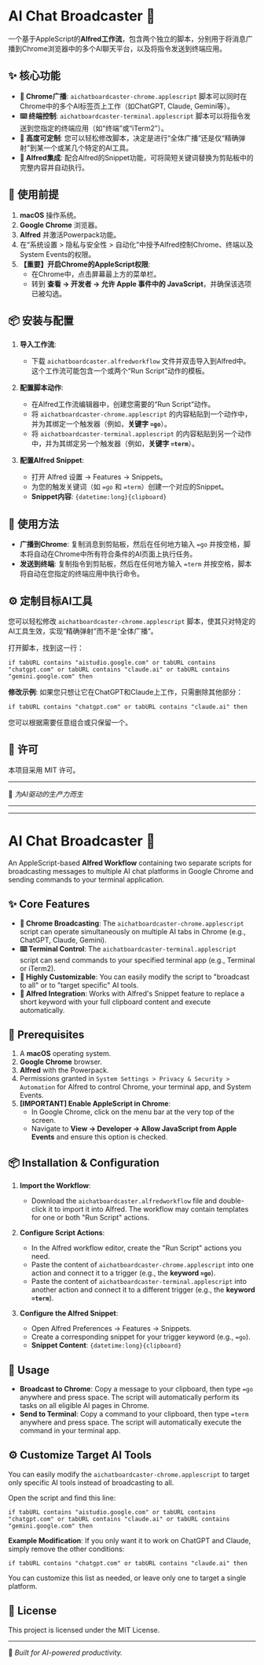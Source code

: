 # AI Chat Broadcaster 🚀

一个基于AppleScript的**Alfred工作流**，包含两个独立的脚本，分别用于将消息广播到Chrome浏览器中的多个AI聊天平台，以及将指令发送到终端应用。

## ✨ 核心功能

  - **🎯 Chrome广播**: `aichatboardcaster-chrome.applescript` 脚本可以同时在Chrome中的多个AI标签页上工作（如ChatGPT, Claude, Gemini等）。
  - **⌨️ 终端控制**: `aichatboardcaster-terminal.applescript` 脚本可以将指令发送到您指定的终端应用（如“终端”或“iTerm2”）。
  - **🔧 高度可定制**: 您可以轻松修改脚本，决定是进行“全体广播”还是仅“精确弹射”到某一个或某几个特定的AI工具。
  - **🔄 Alfred集成**: 配合Alfred的Snippet功能，可将简短关键词替换为剪贴板中的完整内容并自动执行。

## 🔧 使用前提

1.  **macOS** 操作系统。
2.  **Google Chrome** 浏览器。
3.  **Alfred** 并激活Powerpack功能。
4.  在“系统设置 \> 隐私与安全性 \> 自动化”中授予Alfred控制Chrome、终端以及System Events的权限。
5.  **【重要】开启Chrome的AppleScript权限**:
      * 在Chrome中，点击屏幕最上方的菜单栏。
      * 转到 **查看 → 开发者 → 允许 Apple 事件中的 JavaScript**，并确保该选项已被勾选。

## 📦 安装与配置

1.  **导入工作流**:

      * 下载 `aichatboardcaster.alfredworkflow` 文件并双击导入到Alfred中。这个工作流可能包含一个或两个“Run Script”动作的模板。

2.  **配置脚本动作**:

      * 在Alfred工作流编辑器中，创建您需要的“Run Script”动作。
      * 将 `aichatboardcaster-chrome.applescript` 的内容粘贴到一个动作中，并为其绑定一个触发器（例如，**关键字 `=go`**）。
      * 将 `aichatboardcaster-terminal.applescript` 的内容粘贴到另一个动作中，并为其绑定另一个触发器（例如，**关键字 `=term`**）。

3.  **配置Alfred Snippet**:

      * 打开 Alfred 设置 → Features → Snippets。
      * 为您的触发关键词（如 `=go` 和 `=term`）创建一个对应的Snippet。
      * **Snippet内容**: `{datetime:long}{clipboard}`

## 🚀 使用方法

  - **广播到Chrome**: 复制消息到剪贴板，然后在任何地方输入 `=go` 并按空格，脚本将自动在Chrome中所有符合条件的AI页面上执行任务。
  - **发送到终端**: 复制指令到剪贴板，然后在任何地方输入 `=term` 并按空格，脚本将自动在您指定的终端应用中执行命令。

## ⚙️ 定制目标AI工具

您可以轻松修改 `aichatboardcaster-chrome.applescript` 脚本，使其只对特定的AI工具生效，实现“精确弹射”而不是“全体广播”。

打开脚本，找到这一行：

```applescript
if tabURL contains "aistudio.google.com" or tabURL contains "chatgpt.com" or tabURL contains "claude.ai" or tabURL contains "gemini.google.com" then
```

**修改示例**: 如果您只想让它在ChatGPT和Claude上工作，只需删除其他部分：

```applescript
if tabURL contains "chatgpt.com" or tabURL contains "claude.ai" then
```

您可以根据需要任意组合或只保留一个。

## 📝 许可

本项目采用 MIT 许可。

-----

🤖 *为AI驱动的生产力而生*

-----

-----


# AI Chat Broadcaster 🚀

An AppleScript-based **Alfred Workflow** containing two separate scripts for broadcasting messages to multiple AI chat platforms in Google Chrome and sending commands to your terminal application.

## ✨ Core Features

  - **🎯 Chrome Broadcasting**: The `aichatboardcaster-chrome.applescript` script can operate simultaneously on multiple AI tabs in Chrome (e.g., ChatGPT, Claude, Gemini).
  - **⌨️ Terminal Control**: The `aichatboardcaster-terminal.applescript` script can send commands to your specified terminal app (e.g., Terminal or iTerm2).
  - **🔧 Highly Customizable**: You can easily modify the script to "broadcast to all" or to "target specific" AI tools.
  - **🔄 Alfred Integration**: Works with Alfred's Snippet feature to replace a short keyword with your full clipboard content and execute automatically.

## 🔧 Prerequisites

1.  A **macOS** operating system.
2.  **Google Chrome** browser.
3.  **Alfred** with the Powerpack.
4.  Permissions granted in `System Settings > Privacy & Security > Automation` for Alfred to control Chrome, your terminal app, and System Events.
5.  **[IMPORTANT] Enable AppleScript in Chrome**:
      * In Google Chrome, click on the menu bar at the very top of the screen.
      * Navigate to **View → Developer → Allow JavaScript from Apple Events** and ensure this option is checked.

## 📦 Installation & Configuration

1.  **Import the Workflow**:

      * Download the `aichatboardcaster.alfredworkflow` file and double-click it to import it into Alfred. The workflow may contain templates for one or both "Run Script" actions.

2.  **Configure Script Actions**:

      * In the Alfred workflow editor, create the "Run Script" actions you need.
      * Paste the content of `aichatboardcaster-chrome.applescript` into one action and connect it to a trigger (e.g., the **keyword `=go`**).
      * Paste the content of `aichatboardcaster-terminal.applescript` into another action and connect it to a different trigger (e.g., the **keyword `=term`**).

3.  **Configure the Alfred Snippet**:

      * Open Alfred Preferences → Features → Snippets.
      * Create a corresponding snippet for your trigger keyword (e.g., `=go`).
      * **Snippet Content**: `{datetime:long}{clipboard}`

## 🚀 Usage

  - **Broadcast to Chrome**: Copy a message to your clipboard, then type `=go` anywhere and press space. The script will automatically perform its tasks on all eligible AI pages in Chrome.
  - **Send to Terminal**: Copy a command to your clipboard, then type `=term` anywhere and press space. The script will automatically execute the command in your terminal app.

## ⚙️ Customize Target AI Tools

You can easily modify the `aichatboardcaster-chrome.applescript` to target only specific AI tools instead of broadcasting to all.

Open the script and find this line:

```applescript
if tabURL contains "aistudio.google.com" or tabURL contains "chatgpt.com" or tabURL contains "claude.ai" or tabURL contains "gemini.google.com" then
```

**Example Modification**: If you only want it to work on ChatGPT and Claude, simply remove the other conditions:

```applescript
if tabURL contains "chatgpt.com" or tabURL contains "claude.ai" then
```

You can customize this list as needed, or leave only one to target a single platform.

## 📝 License

This project is licensed under the MIT License.

-----

🤖 *Built for AI-powered productivity.*